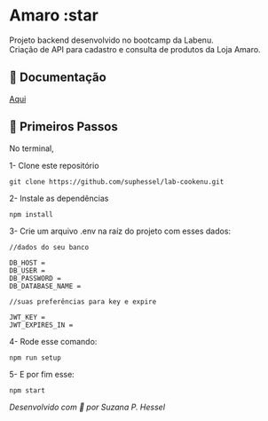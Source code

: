 # Amaro :star

Projeto backend desenvolvido no bootcamp da Labenu. \
Criação de API para cadastro e consulta de produtos da Loja Amaro.

<a id="documentacao"></a>
## 📙	Documentação
[Aqui](https://github.com/amaroteam/back-end-challenge) 

<a id="passos"></a>
## :rocket:	Primeiros Passos

No terminal,

1- Clone este repositório
```
git clone https://github.com/suphessel/lab-cookenu.git
```
2- Instale as dependências
```
npm install
```
3- Crie um arquivo .env na raíz do projeto com esses dados:
```
//dados do seu banco

DB_HOST =
DB_USER =
DB_PASSWORD = 
DB_DATABASE_NAME = 

//suas preferências para key e expire

JWT_KEY =
JWT_EXPIRES_IN = 

```
4- Rode esse comando:
```
npm run setup
```
5- E por fim esse:
```
npm start
```

*Desenvolvido com :sparkling_heart:	por Suzana P. Hessel*

